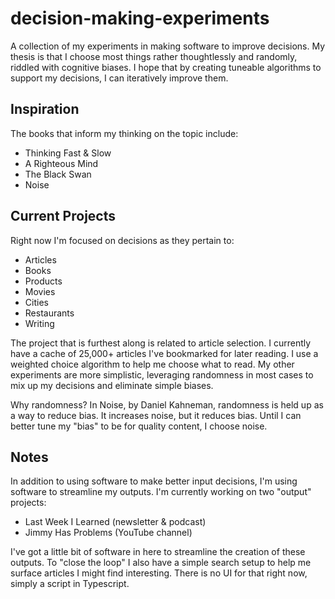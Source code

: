 # decision-making-experiments
A collection of my experiments in making software to improve decisions. My thesis is that I choose most things rather thoughtlessly and randomly, riddled with cognitive biases. I hope that by creating tuneable algorithms to support my decisions, I can iteratively improve them.

## Inspiration

The books that inform my thinking on the topic include:
- Thinking Fast & Slow
- A Righteous Mind
- The Black Swan
- Noise

## Current Projects

Right now I'm focused on decisions as they pertain to:
- Articles
- Books
- Products
- Movies
- Cities
- Restaurants
- Writing

The project that is furthest along is related to article selection. I currently have a cache of 25,000+ articles I've bookmarked for later reading. I use a weighted choice algorithm to help me choose what to read. My other experiments are more simplistic, leveraging randomness in most cases to mix up my decisions and eliminate simple biases.

Why randomness? In Noise, by Daniel Kahneman, randomness is held up as a way to reduce bias. It increases noise, but it reduces bias. Until I can better tune my "bias" to be for quality content, I choose noise.

## Notes

In addition to using software to make better input decisions, I'm using software to streamline my outputs. I'm currently working on two "output" projects:

- Last Week I Learned (newsletter & podcast)
- Jimmy Has Problems (YouTube channel)

I've got a little bit of software in here to streamline the creation of these outputs. To "close the loop" I also have a simple search setup to help me surface articles I might find interesting. There is no UI for that right now, simply a script in Typescript.
